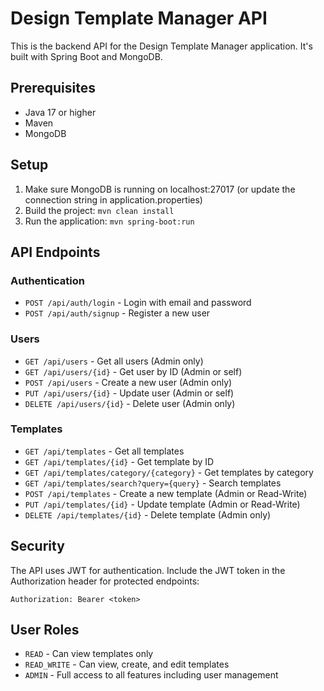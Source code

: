 # Design Template Manager API

This is the backend API for the Design Template Manager application. It's built with Spring Boot and MongoDB.

## Prerequisites

- Java 17 or higher
- Maven
- MongoDB

## Setup

1. Make sure MongoDB is running on localhost:27017 (or update the connection string in application.properties)
2. Build the project: `mvn clean install`
3. Run the application: `mvn spring-boot:run`

## API Endpoints

### Authentication

- `POST /api/auth/login` - Login with email and password
- `POST /api/auth/signup` - Register a new user

### Users

- `GET /api/users` - Get all users (Admin only)
- `GET /api/users/{id}` - Get user by ID (Admin or self)
- `POST /api/users` - Create a new user (Admin only)
- `PUT /api/users/{id}` - Update user (Admin or self)
- `DELETE /api/users/{id}` - Delete user (Admin only)

### Templates

- `GET /api/templates` - Get all templates
- `GET /api/templates/{id}` - Get template by ID
- `GET /api/templates/category/{category}` - Get templates by category
- `GET /api/templates/search?query={query}` - Search templates
- `POST /api/templates` - Create a new template (Admin or Read-Write)
- `PUT /api/templates/{id}` - Update template (Admin or Read-Write)
- `DELETE /api/templates/{id}` - Delete template (Admin only)

## Security

The API uses JWT for authentication. Include the JWT token in the Authorization header for protected endpoints:

```
Authorization: Bearer <token>
```

## User Roles

- `READ` - Can view templates only
- `READ_WRITE` - Can view, create, and edit templates
- `ADMIN` - Full access to all features including user management
